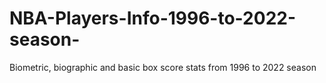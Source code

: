 # NBA-Players-Info-1996-to-2022-season-
Biometric, biographic and basic box score stats from 1996 to 2022 season

